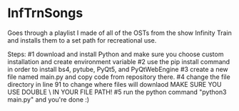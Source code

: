 # InfTrnSongs
Goes through a playlist I made of all of the OSTs from the show Infinity Train and installs them to a set path for recreational use.

Steps:
#1 download and install Python and make sure you choose custom installation and create environment variable
#2 use the pip install command in order to install bs4, pytube, PyQt5, and PyQtWebEngine
#3 create a new file named main.py and copy code from repository there.
#4 change the file directory in line 91 to change where files will downlaod MAKE SURE YOU USE DOUBLE \\ IN YOUR FILE PATH!
#5 run the python command "python3 main.py" and you're done :)
